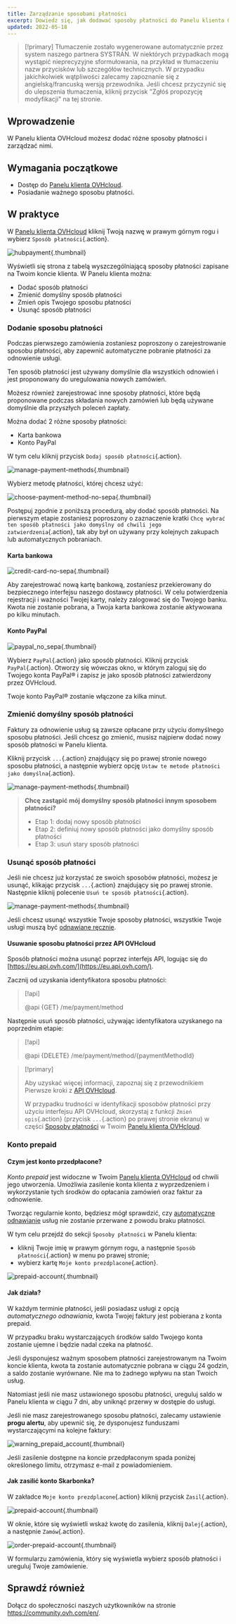 ```yaml
---
title: Zarządzanie sposobami płatności
excerpt: Dowiedz się, jak dodawać sposoby płatności do Panelu klienta OVHcloud i zarządzać nimi
updated: 2022-05-18
---
```


> [!primary]
> Tłumaczenie zostało wygenerowane automatycznie przez system naszego partnera SYSTRAN. W niektórych przypadkach mogą wystąpić nieprecyzyjne sformułowania, na przykład w tłumaczeniu nazw przycisków lub szczegółów technicznych. W przypadku jakichkolwiek wątpliwości zalecamy zapoznanie się z angielską/francuską wersją przewodnika. Jeśli chcesz przyczynić się do ulepszenia tłumaczenia, kliknij przycisk "Zgłóś propozycję modyfikacji" na tej stronie.
>

## Wprowadzenie

W Panelu klienta OVHcloud możesz dodać różne sposoby płatności i zarządzać nimi.

## Wymagania początkowe

- Dostęp do [Panelu klienta OVHcloud](https://www.ovh.com/auth/?action=gotomanager&from=https://www.ovh.pl/&ovhSubsidiary=pl).
- Posiadanie ważnego sposobu płatności.

## W praktyce <a name="payment_methods"></a>

W [Panelu klienta OVHcloud](https://www.ovh.com/auth/?action=gotomanager&from=https://www.ovh.pl/&ovhSubsidiary=pl) kliknij Twoją nazwę w prawym górnym rogu i wybierz `Sposób płatności`{.action}.

![hubpayment](images/hubpayment.png){.thumbnail}

Wyświetli się strona z tabelą wyszczególniającą sposoby płatności zapisane na Twoim koncie klienta. W Panelu klienta można:

- Dodać sposób płatności
- Zmienić domyślny sposób płatności
- Zmień opis Twojego sposobu płatności
- Usunąć sposób płatności

### Dodanie sposobu płatności

Podczas pierwszego zamówienia zostaniesz poproszony o zarejestrowanie sposobu płatności, aby zapewnić automatyczne pobranie płatności za odnowienie usługi.

Ten sposób płatności jest używany domyślnie dla wszystkich odnowień i jest proponowany do uregulowania nowych zamówień.

Możesz również zarejestrować inne sposoby płatności, które będą proponowane podczas składania nowych zamówień lub będą używane domyślnie dla przyszłych poleceń zapłaty.

Można dodać 2 różne sposoby płatności:

- Karta bankowa
- Konto PayPal

W tym celu kliknij przycisk `Dodaj sposób płatności`{.action}.

![manage-payment-methods](images/managepaymentmethods2.png){.thumbnail}

Wybierz metodę płatności, której chcesz użyć:

![choose-payment-method-no-sepa](images/choose-payment-method-no-sepa.png){.thumbnail}

Postępuj zgodnie z poniższą procedurą, aby dodać sposób płatności. Na pierwszym etapie zostaniesz poproszony o zaznaczenie kratki `Chcę wybrać ten sposób płatności jako domyślny od chwili jego zatwierdzenia`{.action}, tak aby był on używany przy kolejnych zakupach lub automatycznych pobraniach.

#### Karta bankowa

![credit-card-no-sepa](images/credit-card-no-sepa.png){.thumbnail}

Aby zarejestrować nową kartę bankową, zostaniesz przekierowany do bezpiecznego interfejsu naszego dostawcy płatności. W celu potwierdzenia rejestracji i ważności Twojej karty, należy zalogować się do Twojego banku.<br>
Kwota nie zostanie pobrana, a Twoja karta bankowa zostanie aktywowana po kilku minutach.

#### Konto PayPal

![paypal_no_sepa](images/paypal_no_sepa.png){.thumbnail}

Wybierz `PayPal`{.action} jako sposób płatności. Kliknij przycisk `PayPal`{.action}. Otworzy się wówczas okno, w którym zaloguj się do Twojego konta PayPal® i zapisz je jako sposób płatności zatwierdzony przez OVHcloud.

Twoje konto PayPal® zostanie włączone za kilka minut.

### Zmienić domyślny sposób płatności

Faktury za odnowienie usług są zawsze opłacane przy użyciu domyślnego sposobu płatności. Jeśli chcesz go zmienić, musisz najpierw dodać nowy sposób płatności w Panelu klienta.

Kliknij przycisk `...`{.action} znajdujący się po prawej stronie nowego sposobu płatności, a następnie wybierz opcję `Ustaw te metode płatności jako domyślna`{.action}.

![manage-payment-methods](images/managepaymentmethods3.png){.thumbnail}

> **Chcę zastąpić mój domyślny sposób płatności innym sposobem płatności?**
>
> - Etap 1: dodaj nowy sposób płatności
> - Etap 2: definiuj nowy sposób płatności jako domyślny sposób płatności
> - Etap 3: usuń stary sposób płatności
>

### Usunąć sposób płatności

Jeśli nie chcesz już korzystać ze swoich sposobów płatności, możesz je usunąć, klikając przycisk `...`{.action} znajdujący się po prawej stronie. Następnie kliknij polecenie `Usuń te sposób płatności`{.action}.

![manage-payment-methods](images/managepaymentmethods4.png){.thumbnail}

Jeśli chcesz usunąć wszystkie Twoje sposoby płatności, wszystkie Twoje usługi muszą być [odnawiane ręcznie](/pages/account_and_service_management/managing_billing_payments_and_services/how_to_use_automatic_renewal#odnowienie-reczne).

#### Usuwanie sposobu płatności przez API OVHcloud

Sposób płatności można usunąć poprzez interfejs API, logując się do [https://eu.api.ovh.com/](https://eu.api.ovh.com/).

Zacznij od uzyskania identyfikatora sposobu płatności:

> [!api]
>
> @api {GET} /me/payment/method
>

Następnie usuń sposób płatności, używając identyfikatora uzyskanego na poprzednim etapie:

> [!api]
>
> @api {DELETE} /me/payment/method/{paymentMethodId}
>

> [!primary]
>
> Aby uzyskać więcej informacji, zapoznaj się z przewodnikiem Pierwsze kroki z [API OVHcloud](/pages/manage_and_operate/api/first-steps).
>
> W przypadku trudności w identyfikacji sposobów płatności przy użyciu interfejsu API OVHcloud, skorzystaj z funkcji `Zmień opis`{.action} (przycisk `...`{.action} po prawej stronie ekranu) w części [Sposoby płatności](#payment_methods) w Twoim [Panelu klienta OVHcloud](https://www.ovh.com/auth/?action=gotomanager&from=https://www.ovh.pl/&ovhSubsidiary=pl).
>

### Konto prepaid

#### Czym jest konto przedpłacone?

*Konto prepaid* jest widoczne w Twoim [Panelu klienta OVHcloud](https://www.ovh.com/auth/?action=gotomanager&from=https://www.ovh.pl/&ovhSubsidiary=pl) od chwili jego utworzenia. Umożliwia zasilenie konta klienta z wyprzedzeniem i wykorzystanie tych środków do opłacania zamówień oraz faktur za odnowienie.

Tworząc regularnie konto, będziesz mógł sprawdzić, czy [automatyczne odnawianie](/pages/account_and_service_management/managing_billing_payments_and_services/how_to_use_automatic_renewal#odnowienie-automatyczne) usług nie zostanie przerwane z powodu braku płatności.

W tym celu przejdź do sekcji `Sposoby płatności` w Panelu klienta:

- kliknij Twoje imię w prawym górnym rogu, a następnie `Sposób płatności`{.action} w menu po prawej stronie;
- wybierz kartę `Moje konto prezdplacone`{.action}.

![prepaid-account](images/prepaid-account.png){.thumbnail}

#### Jak działa?

W każdym terminie płatności, jeśli posiadasz usługi z opcją *automatycznego odnawiania*, kwota Twojej faktury jest pobierana z konta prepaid.

W przypadku braku wystarczających środków saldo Twojego konta zostanie ujemne i będzie nadal czeka na płatność.

Jeśli dysponujesz ważnym sposobem płatności zarejestrowanym na Twoim koncie klienta, kwota ta zostanie automatycznie pobrana w ciągu 24 godzin, a saldo zostanie wyrównane. Nie ma to żadnego wpływu na stan Twoich usług.

Natomiast jeśli nie masz ustawionego sposobu płatności, ureguluj saldo w Panelu klienta w ciągu 7 dni, aby uniknąć przerwy w dostępie do usługi.

Jeśli nie masz zarejestrowanego sposobu płatności, zalecamy ustawienie **progu alertu**, aby upewnić się, że dysponujesz funduszami wystarczającymi na kolejne faktury:

![warning_prepaid_account](images/warning_prepaid_account.png){.thumbnail}

Jeśli zasilenie dostępne na koncie przedpłaconym spada poniżej określonego limitu, otrzymasz e-mail z powiadomieniem.

#### Jak zasilić konto Skarbonka?

W zakładce `Moje konto prezdplacone`{.action} kliknij przycisk `Zasil`{.action}.

![prepaid-account](images/credit-prepaid-account.png){.thumbnail}

W oknie, które się wyświetli wskaż kwotę do zasilenia, kliknij `Dalej`{.action}, a następnie `Zamów`{.action}.

![order-prepaid-account](images/order-prepaid-account.png){.thumbnail}

W formularzu zamówienia, który się wyświetla wybierz sposób płatności i ureguluj Twoje zamówienie.

## Sprawdź również

Dołącz do społeczności naszych użytkowników na stronie <https://community.ovh.com/en/>.
